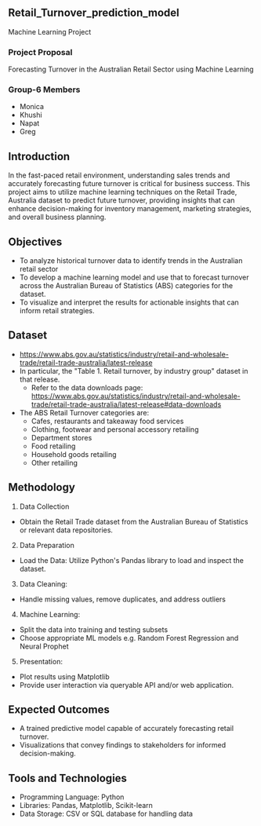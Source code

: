 ## Retail_Turnover_prediction_model
Machine Learning Project

### Project Proposal
Forecasting Turnover in the Australian Retail Sector using Machine Learning

### Group-6 Members
 - Monica
 - Khushi
 - Napat
 - Greg

## Introduction

In the fast-paced retail environment, understanding sales trends and accurately forecasting
future turnover is critical for business success. This project aims to utilize machine learning
techniques on the Retail Trade, Australia dataset to predict future turnover, providing insights that
can enhance decision-making for inventory management, marketing strategies, and overall
business planning.

## Objectives
- To analyze historical turnover data to identify trends in the Australian retail sector
- To develop a machine learning model and use that to forecast turnover across the Australian Bureau of Statistics (ABS) categories for the dataset.
- To visualize and interpret the results for actionable insights that can inform retail strategies.

## Dataset

- https://www.abs.gov.au/statistics/industry/retail-and-wholesale-trade/retail-trade-australia/latest-release
- In particular, the "Table 1. Retail turnover, by industry group" dataset in that release.
    - Refer to the data downloads page: https://www.abs.gov.au/statistics/industry/retail-and-wholesale-trade/retail-trade-australia/latest-release#data-downloads 
- The ABS Retail Turnover categories are:
    - Cafes, restaurants and takeaway food services
    - Clothing, footwear and personal accessory retailing
    - Department stores
    - Food retailing
    - Household goods retailing
    - Other retailing

## Methodology

1. Data Collection
- Obtain the Retail Trade dataset from the Australian Bureau of Statistics or relevant
data repositories.
2. Data Preparation
- Load the Data: Utilize Python's Pandas library to load and inspect the dataset.
3. Data Cleaning:
- Handle missing values, remove duplicates, and address outliers
4. Machine Learning:
- Split the data into training and testing subsets
- Choose appropriate ML models e.g. Random Forest Regression and Neural Prophet
5. Presentation:
- Plot results using Matplotlib
- Provide user interaction via queryable API and/or web application.

## Expected Outcomes
- A trained predictive model capable of accurately forecasting retail turnover.
- Visualizations that convey findings to stakeholders for informed decision-making.

## Tools and Technologies
- Programming Language: Python
- Libraries: Pandas, Matplotlib, Scikit-learn
- Data Storage: CSV or SQL database for handling data
